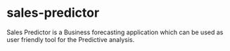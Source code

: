 # sales-predictor

Sales Predictor is a Business forecasting application which can be used as user friendly tool for the Predictive analysis.
